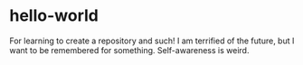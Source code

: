 # hello-world
For learning to create a repository and such!
I am terrified of the future, but I want to be remembered for something. Self-awareness is weird.
